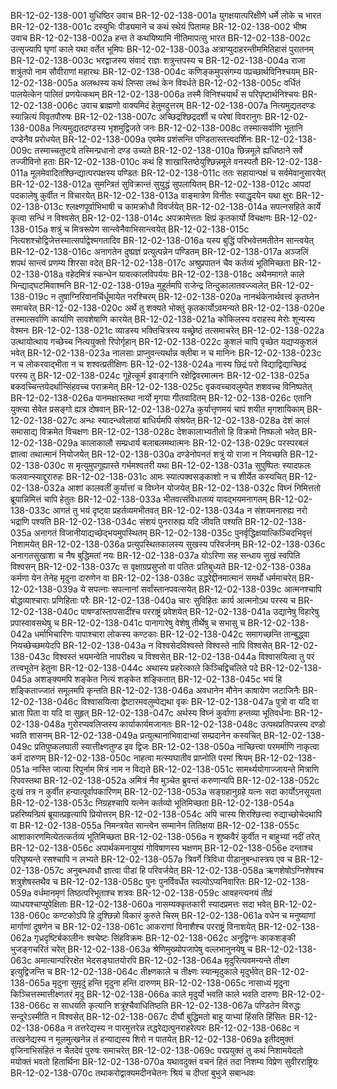 BR-12-02-138-001  युधिष्ठिर उवाच
BR-12-02-138-001a युगक्षयात्परिक्षीणे धर्मे लोके च भारत
BR-12-02-138-001c दस्युभिः पीड्यमाने च कथं स्थेयं पितामह
BR-12-02-138-002  भीष्म उवाच
BR-12-02-138-002a हन्त ते कथयिष्यामि नीतिमापत्सु भारत
BR-12-02-138-002c उत्सृज्यापि घृणां काले यथा वर्तेत भूमिपः
BR-12-02-138-003a अत्राप्युदाहरन्तीममितिहासं पुरातनम्
BR-12-02-138-003c भरद्वाजस्य संवादं राज्ञः शत्रुन्तपस्य च
BR-12-02-138-004a राजा शत्रुंतपो नाम सौवीराणां महारथः
BR-12-02-138-004c कणिङ्कमुपसंगम्य पप्रच्छार्थविनिश्चयम्
BR-12-02-138-005a अलब्धस्य कथं लिप्सा लब्धं केन विवर्धते
BR-12-02-138-005c वर्धितं पालयेत्केन पालितं प्रणयेत्कथम्
BR-12-02-138-006a तस्मै विनिश्चयार्थं स परिपृष्टार्थनिश्चयः
BR-12-02-138-006c उवाच ब्राह्मणो वाक्यमिदं हेतुमदुत्तरम्
BR-12-02-138-007a नित्यमुद्यतदण्डः स्यान्नित्यं विवृतपौरुषः
BR-12-02-138-007c अच्छिद्रश्छिद्रदर्शी च परेषां विवरानुगः
BR-12-02-138-008a नित्यमुद्यतदण्डस्य भृशमुद्विजते जनः
BR-12-02-138-008c तस्मात्सर्वाणि भूतानि दण्डेनैव प्ररोधयेत्
BR-12-02-138-009a एवमेव प्रशंसन्ति पण्डितास्तत्त्वदर्शिनः
BR-12-02-138-009c तस्माच्चतुष्टये तस्मिन्प्रधानो दण्ड उच्यते
BR-12-02-138-010a छिन्नमूले ह्यधिष्ठाने सर्वे तज्जीविनो हताः
BR-12-02-138-010c कथं हि शाखास्तिष्ठेयुश्छिन्नमूले वनस्पतौ
BR-12-02-138-011a मूलमेवादितश्छिन्द्यात्परपक्षस्य पण्डितः
BR-12-02-138-011c ततः सहायान्पक्षं च सर्वमेवानुसारयेत्
BR-12-02-138-012a सुमन्त्रितं सुविक्रान्तं सुयुद्धं सुपलायितम्
BR-12-02-138-012c आपदां पदकालेषु कुर्वीत न विचारयेत्
BR-12-02-138-013a वाङ्मात्रेण विनीतः स्याद्धृदयेन यथा क्षुरः
BR-12-02-138-013c श्लक्ष्णपूर्वाभिभाषी च कामक्रोधौ विवर्जयेत्
BR-12-02-138-014a सपत्नसहिते कार्ये कृत्वा सन्धिं न विश्वसेत्
BR-12-02-138-014c अपक्रामेत्ततः क्षिप्रं कृतकार्यो विचक्षणः
BR-12-02-138-015a शत्रुं च मित्ररूपेण सान्त्वेनैवाभिसान्त्वयेत्
BR-12-02-138-015c नित्यशश्चोद्विजेत्तस्मात्सर्पाद्वेश्मगतादिव
BR-12-02-138-016a यस्य बुद्धिं परिभवेत्तमतीतेन सान्त्वयेत्
BR-12-02-138-016c अनागतेन दुष्प्रज्ञं प्रत्युत्पन्नेन पण्डितम्
BR-12-02-138-017a अञ्जलिं शपथं सान्त्वं प्रणम्य शिरसा वदेत्
BR-12-02-138-017c अश्रुप्रपातनं चैव कर्तव्यं भूतिमिच्छता
BR-12-02-138-018a वहेदमित्रं स्कन्धेन यावत्कालविपर्ययः
BR-12-02-138-018c अथैनमागते काले भिन्द्याद्घटमिवाश्मनि
BR-12-02-138-019a मुहूर्तमपि राजेन्द्र तिन्दुकालातवज्ज्वलेत्
BR-12-02-138-019c न तुषाग्निरिवानर्चिर्धूमायेत नरश्चिरम्
BR-12-02-138-020a नानर्थकेनार्थवत्त्वं कृतघ्नेन समाचरेत्
BR-12-02-138-020c अर्थे तु शक्यते भोक्तुं कृतकार्योऽवमन्यते
BR-12-02-138-020e तस्मात्सर्वाणि कार्याणि सावशेषाणि कारयेत्
BR-12-02-138-021a कोकिलस्य वराहस्य मेरोः शून्यस्य वेश्मनः
BR-12-02-138-021c व्याडस्य भक्तिचित्रस्य यच्छ्रेष्ठं तत्समाचरेत्
BR-12-02-138-022a उत्थायोत्थाय गच्छेच्च नित्ययुक्तो रिपोर्गृहान्
BR-12-02-138-022c कुशलं चापि पृच्छेत यद्यप्यकुशलं भवेत्
BR-12-02-138-023a नालसाः प्राप्नुवन्त्यर्थान्न क्लीबा न च मानिनः
BR-12-02-138-023c न च लोकरवाद्भीता न च शश्वत्प्रतीक्षिणः
BR-12-02-138-024a नास्य छिद्रं परो विद्याद्विद्याच्छिद्रं परस्य तु
BR-12-02-138-024c गूहेत्कूर्म इवाङ्गानि रक्षेद्विवरमात्मनः
BR-12-02-138-025a बकवच्चिन्तयेदर्थान्सिंहवच्च पराक्रमेत्
BR-12-02-138-025c वृकवच्चावलुम्पेत शशवच्च विनिष्पतेत्
BR-12-02-138-026a पानमक्षास्तथा नार्यो मृगया गीतवादितम्
BR-12-02-138-026c एतानि युक्त्या सेवेत प्रसङ्गो ह्यत्र दोषवान्
BR-12-02-138-027a कुर्यात्तृणमयं चापं शयीत मृगशायिकाम्
BR-12-02-138-027c अन्धः स्यादन्धवेलायां बाधिर्यमपि संश्रयेत्
BR-12-02-138-028a देशं कालं समासाद्य विक्रमेत विचक्षणः
BR-12-02-138-028c देशकालाभ्यतीतो हि विक्रमो निष्फलो भवेत्
BR-12-02-138-029a कालाकालौ सम्प्रधार्य बलाबलमथात्मनः
BR-12-02-138-029c परस्परबलं ज्ञात्वा तथात्मानं नियोजयेत्
BR-12-02-138-030a दण्डेनोपनतं शत्रुं यो राजा न नियच्छति
BR-12-02-138-030c स मृत्युमुपगूह्यास्ते गर्भमश्वतरी यथा
BR-12-02-138-031a सुपुष्पितः स्यादफलः फलवान्स्याद्दुरारुहः
BR-12-02-138-031c आमः स्यात्पक्वसङ्काशो न च शीर्येत कस्यचित्
BR-12-02-138-032a आशां कालवतीं कुर्यात्तां च विघ्नेन योजयेत्
BR-12-02-138-032c विघ्नं निमित्ततो ब्रूयान्निमित्तं चापि हेतुतः
BR-12-02-138-033a भीतवत्संविधातव्यं यावद्भयमनागतम्
BR-12-02-138-033c आगतं तु भयं दृष्ट्वा प्रहर्तव्यमभीतवत्
BR-12-02-138-034a न संशयमनारुह्य नरो भद्राणि पश्यति
BR-12-02-138-034c संशयं पुनरारुह्य यदि जीवति पश्यति
BR-12-02-138-035a अनागतं विजानीयाद्यच्छेद्भयमुपस्थितम्
BR-12-02-138-035c पुनर्वृद्धिक्षयात्किञ्चिदभिवृत्तं निशामयेत्
BR-12-02-138-036a प्रत्युपस्थितकालस्य सुखस्य परिवर्जनम्
BR-12-02-138-036c अनागतसुखाशा च नैष बुद्धिमतां नयः
BR-12-02-138-037a योऽरिणा सह सन्धाय सुखं स्वपिति विश्वसन्
BR-12-02-138-037c स वृक्षाग्रप्रसुप्तो वा पतितः प्रतिबुध्यते
BR-12-02-138-038a कर्मणा येन तेनेह मृदुना दारुणेन वा
BR-12-02-138-038c उद्धरेद्दीनमात्मानं समर्थो धर्ममाचरेत्
BR-12-02-138-039a ये सपत्नाः सपत्नानां सर्वांस्तानपवत्सयेत्
BR-12-02-138-039c आत्मनश्चापि बोद्धव्याश्चाराः प्रणिहिताः परैः
BR-12-02-138-040a चारः सुविहितः कार्य आत्मनोऽथ परस्य च
BR-12-02-138-040c पाषण्डांस्तापसादींश्च परराष्ट्रं प्रवेशयेत्
BR-12-02-138-041a उद्यानेषु विहारेषु प्रपास्वावसथेषु च
BR-12-02-138-041c पानागारेषु वेशेषु तीर्थेषु च सभासु च
BR-12-02-138-042a धर्माभिचारिणः पापाश्चारा लोकस्य कण्टकाः
BR-12-02-138-042c समागच्छन्ति तान्बुद्ध्वा नियच्छेच्छमयेदपि
BR-12-02-138-043a न विश्वसेदविश्वस्ते विश्वस्ते नापि विश्वसेत्
BR-12-02-138-043c विश्वस्तं भयमन्वेति नापरीक्ष्य च विश्वसेत्
BR-12-02-138-044a विश्वासयित्वा तु परं तत्त्वभूतेन हेतुना
BR-12-02-138-044c अथास्य प्रहरेत्काले किञ्चिद्विचलिते पदे
BR-12-02-138-045a अशङ्क्यमपि शङ्केत नित्यं शङ्केत शङ्कितात्
BR-12-02-138-045c भयं हि शङ्किताज्जातं समूलमपि कृन्तति
BR-12-02-138-046a अवधानेन मौनेन काषायेण जटाजिनैः
BR-12-02-138-046c विश्वासयित्वा द्वेष्टारमवलुम्पेद्यथा वृकः
BR-12-02-138-047a पुत्रो वा यदि वा भ्राता पिता वा यदि वा सुहृत्
BR-12-02-138-047c अर्थस्य विघ्नं कुर्वाणा हन्तव्या भूतिवर्धनाः
BR-12-02-138-048a गुरोरप्यवलिप्तस्य कार्याकार्यमजानतः
BR-12-02-138-048c उत्पथप्रतिपन्नस्य दण्डो भवति शासनम्
BR-12-02-138-049a प्रत्युत्थानाभिवादाभ्यां सम्प्रदानेन कस्यचित्
BR-12-02-138-049c प्रतिपुष्कलघाती स्यात्तीक्ष्णतुण्ड इव द्विजः
BR-12-02-138-050a नाच्छित्त्वा परमर्माणि नाकृत्वा कर्म दारुणम्
BR-12-02-138-050c नाहत्वा मत्स्यघातीव प्राप्नोति परमां श्रियम्
BR-12-02-138-051a नास्ति जात्या रिपुर्नाम मित्रं नाम न विद्यते
BR-12-02-138-051c सामर्थ्ययोगाज्जायन्ते मित्राणि रिपवस्तथा
BR-12-02-138-052a अमित्रं नैव मुञ्चेत ब्रुवन्तं करुणान्यपि
BR-12-02-138-052c दुःखं तत्र न कुर्वीत हन्यात्पूर्वापकारिणम्
BR-12-02-138-053a सङ्ग्रहानुग्रहे यत्नः सदा कार्योऽनसूयता
BR-12-02-138-053c निग्रहश्चापि यत्नेन कर्तव्यो भूतिमिच्छता
BR-12-02-138-054a प्रहरिष्यन्प्रियं ब्रूयात्प्रहृत्यापि प्रियोत्तरम्
BR-12-02-138-054c अपि चास्य शिरश्छित्त्वा रुद्याच्छोचेदथापि वा
BR-12-02-138-055a निमन्त्रयेत सान्त्वेन सम्मानेन तितिक्षया
BR-12-02-138-055c आशाकारणमित्येतत्कर्तव्यं भूतिमिच्छता
BR-12-02-138-056a न शुष्कवैरं कुर्वीत न बाहुभ्यां नदीं तरेत् 
BR-12-02-138-056c अपार्थकमनायुष्यं गोविषाणस्य भक्षणम्
BR-12-02-138-056e दन्ताश्च परिघृष्यन्ते रसश्चापि न लभ्यते
BR-12-02-138-057a त्रिवर्गे त्रिविधा पीडानुबन्धास्त्रय एव च
BR-12-02-138-057c अनुबन्धवधौ ज्ञात्वा पीडां हि परिवर्जयेत्
BR-12-02-138-058a ऋणशेषोऽग्निशेषश्च शत्रुशेषस्तथैव च
BR-12-02-138-058c पुनः पुनर्विवर्धेत स्वल्पोऽप्यनिवारितः
BR-12-02-138-059a वर्धमानमृणं तिष्ठत्परिभूताश्च शत्रवः
BR-12-02-138-059c आवहन्त्यनयं तीव्रं व्याधयश्चाप्युपेक्षिताः
BR-12-02-138-060a नासम्यक्कृतकारी स्यादप्रमत्तः सदा भवेत्
BR-12-02-138-060c कण्टकोऽपि हि दुश्छिन्नो विकारं कुरुते चिरम्
BR-12-02-138-061a वधेन च मनुष्याणां मार्गाणां दूषणेन च
BR-12-02-138-061c आकराणां विनाशैश्च परराष्ट्रं विनाशयेत्
BR-12-02-138-062a गृध्रदृष्टिर्बकालीनः श्वचेष्टः सिंहविक्रमः
BR-12-02-138-062c अनुद्विग्नः काकशङ्की भुजङ्गचरितं चरेत्
BR-12-02-138-063a श्रेणिमुख्योपजापेषु वल्लभानुनयेषु च
BR-12-02-138-063c अमात्यान्परिरक्षेत भेदसङ्घातयोरपि
BR-12-02-138-064a मृदुरित्यवमन्यन्ते तीक्ष्ण इत्युद्विजन्ति च
BR-12-02-138-064c तीक्ष्णकाले च तीक्ष्णः स्यान्मृदुकाले मृदुर्भवेत्
BR-12-02-138-065a मृदुना सुमृदुं हन्ति मृदुना हन्ति दारुणम्
BR-12-02-138-065c नासाध्यं मृदुना किञ्चित्तस्मात्तीक्ष्णतरं मृदु
BR-12-02-138-066a काले मृदुर्यो भवति काले भवति दारुणः
BR-12-02-138-066c स साधयति कृत्यानि शत्रूंश्चैवाधितिष्ठति
BR-12-02-138-067a पण्डितेन विरुद्धः सन्दूरेऽस्मीति न विश्वसेत्
BR-12-02-138-067c दीर्घौ बुद्धिमतो बाहू याभ्यां हिंसति हिंसितः
BR-12-02-138-068a न तत्तरेद्यस्य न पारमुत्तरेन्न तद्धरेद्यत्पुनराहरेत्परः
BR-12-02-138-068c न तत्खनेद्यस्य न मूलमुत्खनेन्न तं हन्याद्यस्य शिरो न पातयेत्
BR-12-02-138-069a इतीदमुक्तं वृजिनाभिसंहितं न चैतदेवं पुरुषः समाचरेत्
BR-12-02-138-069c परप्रयुक्तं तु कथं निशामयेदतो मयोक्तं भवतो हितार्थिना
BR-12-02-138-070a यथावदुक्तं वचनं हितं तदा निशम्य विप्रेण सुवीरराष्ट्रियः
BR-12-02-138-070c तथाकरोद्वाक्यमदीनचेतनः श्रियं च दीप्तां बुभुजे सबान्धवः

